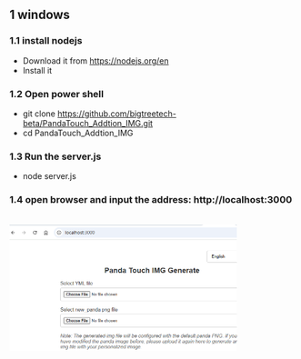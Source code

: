 ## 1 windows
### 1.1 install nodejs
* Download it from https://nodejs.org/en 
* Install it
### 1.2 Open power shell
* git clone https://github.com/bigtreetech-beta/PandaTouch_Addtion_IMG.git
* cd PandaTouch_Addtion_IMG
### 1.3 Run the server.js
* node server.js
### 1.4 open browser and input the address: http://localhost:3000

<br><img src=preview.png width="400"/> 